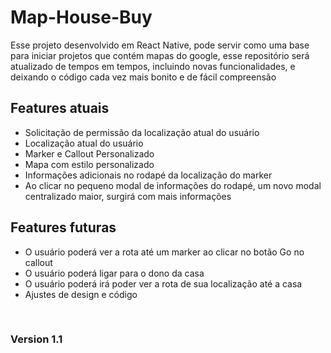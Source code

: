 # Map-House-Buy
Esse projeto desenvolvido em React Native, pode servir como uma base para iniciar projetos que contém mapas do google, esse repositório será atualizado de tempos em tempos, incluindo novas funcionalidades, e deixando o código cada vez mais bonito e de fácil compreensão 

<h2>Features atuais</h2>
<ul>
  <li>Solicitação de permissão da localização atual do usuário</li>
  <li>Localização atual do usuário</li>
  <li>Marker e Callout Personalizado</li>
  <li>Mapa com estilo personalizado</li>
  <li>Informações adicionais no rodapé da localização do marker</li>
  <li>Ao clicar no pequeno modal de informações do rodapé, um novo modal centralizado maior, surgirá com mais informações</li>
</ul>

<h2>Features futuras</h2>
<ul>
  <li>O usuário poderá ver a rota até um marker ao clicar no botão Go no callout</li>
  <li>O usuário poderá ligar para o dono da casa</li>
  <li>O usuário poderá irá poder ver a rota de sua localização até a casa</li>
  <li>Ajustes de design e código</li>
</ul>

<br>
<h3>Version 1.1 </h3>
